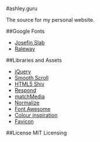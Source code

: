 #ashley.guru

The source for my personal website.

##Google Fonts
- [Josefin Slab](https://fonts.google.com/specimen/Josefin+Slab)
- [Raleway](https://fonts.google.com/specimen/Raleway)

##Libraries and Assets
- [jQuery](https://jquery.com/)
- [Smooth Scroll](https://github.com/cferdinandi/smooth-scroll)
- [HTML5 Shiv](https://github.com/aFarkas/html5shiv)
- [Respond](https://github.com/scottjehl/Respond)
- [matchMedia](https://github.com/paulirish/matchMedia.js)
- [Normalize](https://github.com/necolas/normalize.css)
- [Font Awesome](http://fontawesome.io/)
- [Colour inspiration](http://flatuicolors.com/)
- [Favicon](http://mdbootstrap.com/tools/logo-generator-text/)

##License
MIT Licensing
